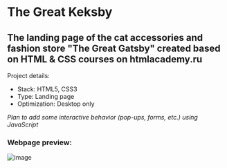 # The Great Keksby

## The landing page of the cat accessories and fashion store "The Great Gatsby" created based on HTML & CSS courses on htmlacademy.ru

Project details:
* Stack: HTML5, CSS3
* Type: Landing page
* Optimization: Desktop only

_Plan to add some interactive behavior (pop-ups, forms, etc.) using JavaScript_

### Webpage preview:

![image](https://user-images.githubusercontent.com/24962012/185572366-295973fb-d7ee-41ba-9a71-9eafe7630095.png)
